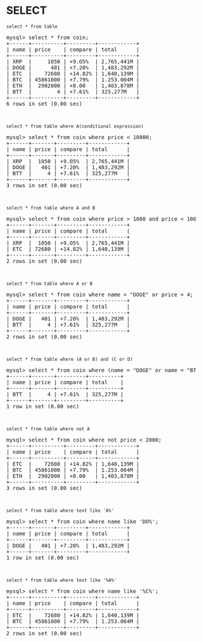 # SELECT

`select * from table`

<pre>
mysql> select * from coin;
+------+----------+---------+------------+
| name | price    | compare | total      |
+------+----------+---------+------------+
| XRP  |     1050 | +9.O5%  | 2,765,441M |
| DOGE |      401 | +7.20%  | 1,483,292M |
| ETC  |    72680 | +14.82% | 1,640,139M |
| BTC  | 45861000 | +7.79%  | 1.253.004M |
| ETH  |  2902000 | +8.00   | 1,403,878M |
| BTT  |        4 | +7.61%  | 325,277M   |
+------+----------+---------+------------+
6 rows in set (0.00 sec)
</pre>

<br>

`select * from table where A(conditional expression)`

<pre>
mysql> select * from coin where price < 10000;
+------+-------+---------+------------+
| name | price | compare | total      |
+------+-------+---------+------------+
| XRP  |  1050 | +9.O5%  | 2,765,441M |
| DOGE |   401 | +7.20%  | 1,483,292M |
| BTT  |     4 | +7.61%  | 325,277M   |
+------+-------+---------+------------+
3 rows in set (0.00 sec)
</pre>

<br>

`select * from table where A and B`

<pre>
mysql> select * from coin where price > 1000 and price < 1000000;
+------+-------+---------+------------+
| name | price | compare | total      |
+------+-------+---------+------------+
| XRP  |  1050 | +9.O5%  | 2,765,441M |
| ETC  | 72680 | +14.82% | 1,640,139M |
+------+-------+---------+------------+
2 rows in set (0.00 sec)
</pre>

<br>

`select * from table where A or B`

<pre>
mysql> select * from coin where name = "DOGE" or price = 4;
+------+-------+---------+------------+
| name | price | compare | total      |
+------+-------+---------+------------+
| DOGE |   401 | +7.20%  | 1,483,292M |
| BTT  |     4 | +7.61%  | 325,277M   |
+------+-------+---------+------------+
2 rows in set (0.00 sec)
</pre>

<br>

`select * from table where (A or B) and (C or D)`

<pre>
mysql> select * from coin where (name = "DOGE" or name = "BTT") and (price = 4 or price = 1050);
+------+-------+---------+----------+
| name | price | compare | total    |
+------+-------+---------+----------+
| BTT  |     4 | +7.61%  | 325,277M |
+------+-------+---------+----------+
1 row in set (0.00 sec)
</pre>

<br>

`select * from table where not A`

<pre>
mysql> select * from coin where not price < 2000;
+------+----------+---------+------------+
| name | price    | compare | total      |
+------+----------+---------+------------+
| ETC  |    72680 | +14.82% | 1,640,139M |
| BTC  | 45861000 | +7.79%  | 1.253.004M |
| ETH  |  2902000 | +8.00   | 1,403,878M |
+------+----------+---------+------------+
3 rows in set (0.00 sec)
</pre>

<br>

```
select * from table where text like 'A%'
```

<pre>
mysql> select * from coin where name like 'DO%';
+------+-------+---------+------------+
| name | price | compare | total      |
+------+-------+---------+------------+
| DOGE |   401 | +7.20%  | 1,483,292M |
+------+-------+---------+------------+
1 row in set (0.00 sec)
</pre>

<br>

```
select * from table where text like '%A%'
```

<pre>
mysql> select * from coin where name like '%C%';
+------+----------+---------+------------+
| name | price    | compare | total      |
+------+----------+---------+------------+
| ETC  |    72680 | +14.82% | 1,640,139M |
| BTC  | 45861000 | +7.79%  | 1.253.004M |
+------+----------+---------+------------+
2 rows in set (0.00 sec)
</pre>
